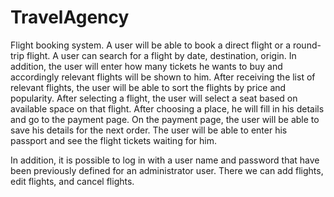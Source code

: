 # TravelAgency
Flight booking system.
A user will be able to book a direct flight or a round-trip flight.
A user can search for a flight by date, destination, origin. In addition, the user will enter how many tickets he wants to buy and accordingly relevant flights will be shown to him. 
After receiving the list of relevant flights, the user will be able to sort the flights by price and popularity. 
After selecting a flight, the user will select a seat based on available space on that flight. 
After choosing a place, he will fill in his details and go to the payment page.
On the payment page, the user will be able to save his details for the next order. 
The user will be able to enter his passport and see the flight tickets waiting for him.

In addition, it is possible to log in with a user name and password that have been previously defined for an administrator user.
There we can add flights, edit flights, and cancel flights.
